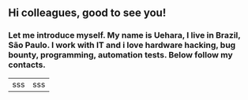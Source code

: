 
## Hi colleagues, good to see you! 

### Let me introduce myself. My name is Uehara, I live in Brazil, São Paulo. I work with IT and i love hardware hacking, bug bounty, programming, automation tests. Below follow my contacts.

<table style="border:0">
  <tr>
    <td>sss</td>
    <td>sss</td>
  </tr>
<table>